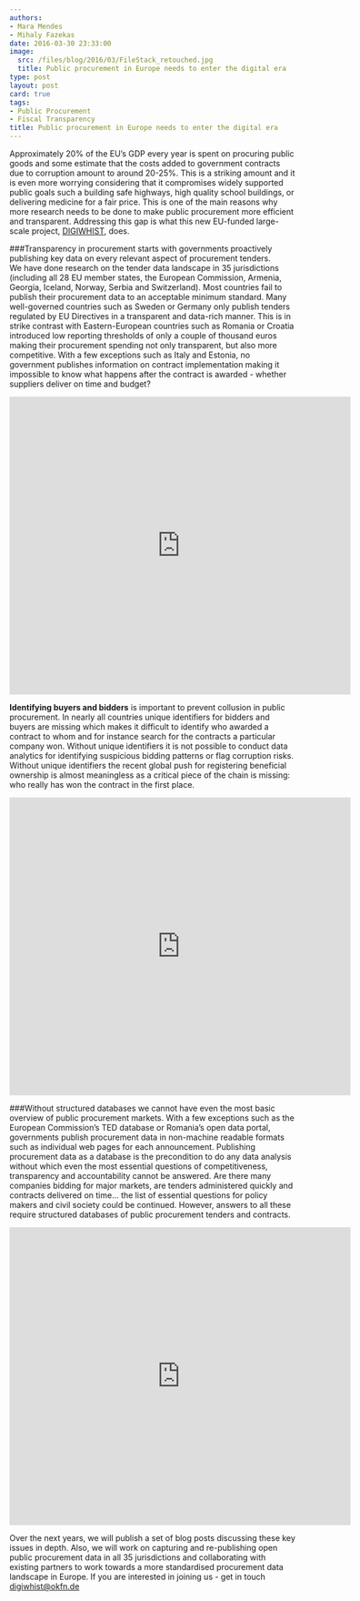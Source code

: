 ```yaml
---
authors:
- Mara Mendes
- Mihaly Fazekas
date: 2016-03-30 23:33:00
image:
  src: /files/blog/2016/03/FileStack_retouched.jpg
  title: Public procurement in Europe needs to enter the digital era
type: post
layout: post
card: true
tags:
- Public Procurement
- Fiscal Transparency
title: Public procurement in Europe needs to enter the digital era
---
```


Approximately 20% of the EU’s GDP every year is spent on procuring public goods and some estimate that the costs added to government contracts due to corruption amount to around 20-25%. This is a striking amount and it is even more worrying considering that it compromises widely supported public goals such a building safe highways, high quality school buildings, or delivering medicine for a fair price. This is one of the main reasons why more research needs to be done to make public procurement more efficient and transparent. Addressing this gap is what this new EU-funded large-scale project, <a href="http://digiwhist.eu">DIGIWHIST</a>, does. 

###Transparency in procurement starts with governments proactively publishing key data on every relevant aspect of procurement tenders.  
We have done research on the tender data landscape in 35 jurisdictions (including all 28 EU member states, the European Commission, Armenia, Georgia, Iceland, Norway, Serbia and Switzerland). Most countries fail to publish their procurement data to an acceptable minimum standard. Many well-governed countries such as Sweden or Germany only publish tenders regulated by EU Directives in a transparent and data-rich manner. This is in strike contrast with Eastern-European countries such as Romania or Croatia introduced low reporting thresholds of only a couple of thousand euros making their procurement spending not only transparent, but also more competitive. With a few exceptions such as Italy and Estonia, no government publishes information on contract implementation making it impossible to know what happens after the contract is awarded - whether suppliers deliver on time and budget?
<iframe src="https://opentender.eu/mapping/iframe.html#?nr=5&sub=5" frameborder="0" width="600px" height="524px"></iframe>

**Identifying buyers and bidders** is important to prevent collusion in public procurement. In nearly all countries unique identifiers for bidders and buyers are missing which makes it difficult to identify who awarded a contract to whom and for instance search for the contracts a particular company won. Without unique identifiers it is not possible to conduct data analytics for identifying suspicious bidding patterns or flag corruption risks. Without unique identifiers the recent global push for registering beneficial ownership is almost meaningless as a critical piece of the chain is missing: who really has won the contract in the first place.
<iframe src="https://opentender.eu/mapping/iframe.html#?nr=14" frameborder="0" width="600px" height="524px"></iframe>

###Without structured databases we cannot have even the most basic overview of public procurement markets.
With a few exceptions such as the European Commission’s TED database or Romania’s open data portal, governments publish procurement data in non-machine readable formats such as individual web pages for each announcement. Publishing procurement data as a database is the precondition to do any data analysis without which even the most essential questions of competitiveness, transparency and accountability cannot be answered. Are there many companies bidding for major markets, are tenders administered quickly and contracts delivered on time... the list of essential questions for policy makers and civil society could be continued. However, answers to all these require structured databases of public procurement tenders and contracts.
<iframe src="https://opentender.eu/mapping/iframe.html#?nr=10" frameborder="0" width="600px" height="524px"></iframe>

Over the next years, we will publish a set of blog posts discussing these key issues in depth. Also, we will work on capturing and re-publishing open public procurement data in all 35 jurisdictions and collaborating with existing partners to work towards a more standardised procurement data landscape in Europe. If you are interested in joining us - get in touch <a href="mailto:digiwhist@okfn.de">digiwhist@okfn.de</a>